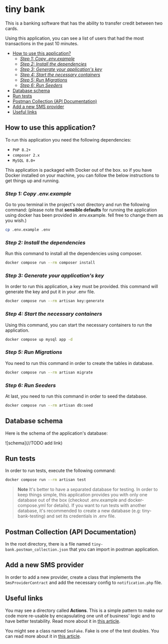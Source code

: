 # tiny bank
This is a banking software that has the ability to transfer credit between two cards.

Using this application, you can see a list of users that had the most transactions in the past 10 minutes.

<!-- TOC -->
* [How to use this application?](#how-to-use-this-application)
  * [*Step 1: Copy .env.example*](#step-1-copy-envexample)
  * [*Step 2: Install the dependencies*](#step-2-install-the-dependencies)
  * [*Step 3: Generate your application's key*](#step-3-generate-your-applications-key)
  * [*Step 4: Start the necessary containers*](#step-4-start-the-necessary-containers)
  * [*Step 5: Run Migrations*](#step-5-run-migrations)
  * [*Step 6: Run Seeders*](#step-6-run-seeders)
* [Database schema](#database-schema)
* [Run tests](#run-tests)
* [Postman Collection (API Documentation)](#postman-collection--api-documentation-)
* [Add a new SMS provider](#add-a-new-sms-provider)
* [Useful links](#useful-links)
<!-- TOC -->

## How to use this application?
To run this application you need the following dependencies:

- `PHP 8.2+`
- `composer 2.x`
- `MySQL 8.0+`

This application is packaged with Docker out of the box. so if you have Docker installed on your machine, you can follow the below instructions to get things up and running.
### *Step 1: Copy .env.example*

Go to you terminal in the project's root directory and run the following command: (please note that **sensible defaults** for running the application using docker has been provided in .env.example. fell free to change them as you wish.)

``` bash
cp .env.example .env
```

### *Step 2: Install the dependencies*

Run this command to install all the dependencies using composer.

``` bash
docker compose run --rm composer install
```

### *Step 3: Generate your application's key*

In order to run this application, a key must be provided. this command will generate the key and put it in your .env file.

``` bash
docker compose run --rm artisan key:generate
```

### *Step 4: Start the necessary containers*

Using this command, you can start the necessary containers to run the application.

``` bash
docker compose up mysql app -d
```

### *Step 5: Run Migrations*

You need to run this command in order to create the tables in database.

``` bash
docker compose run --rm artisan migrate
```

### *Step 6: Run Seeders*

At last, you need to run this command in order to seed the database.

``` bash
docker compose run --rm artisan db:seed
```

## Database schema
Here is the schema of the application's database:

![schema](//TODO add link)

## Run tests

In order to run tests, execute the following command:

``` bash
docker compose run --rm artisan test
```

> **Note**
> It's better to have a separated database for testing.
> In order to keep things simple, this application provides you with only one database out of the box (checkout .env.example and docker-compose.yml for details).
> If you want to run tests with another database, it's recommended to create a new database (e.g: tiny-bank-testing) and set its credentials in .env file.

## Postman Collection (API Documentation)

In the root directory, there is a file named `tiny-bank.postman_collection.json` that you can import in postman application.

## Add a new SMS provider

In order to add a new provider, create a class that implements the `SmsProviderContract` 
and add the necessary config to `notification.php` file.

## Useful links

You may see a directory called **Actions**. This is a simple pattern to make our code more re-usable by encapsulating one unit of business' logic and to have better testability. Read more about it in [this article](https://freek.dev/1371-refactoring-to-actions).

You might see a class named `SmsFake`. Fake is one of the test doubles. You can read more about it in [this article](https://freek.dev/1171-the-five-types-of-test-doubles-how-to-create-them-in-phpunit).
